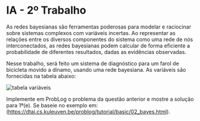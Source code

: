 # IA - 2º Trabalho

As redes bayesianas são ferramentas poderosas para modelar e raciocinar sobre sistemas complexos com variáveis incertas. Ao representar as relações entre os diversos componentes do sistema como uma rede de nós interconectados, as redes bayesianas podem calcular de forma eficiente a probabilidade de diferentes resultados, dadas as evidências observadas.

Nesse trabalho, será feito um sistema de diagnóstico para um farol de bicicleta movido a dínamo, usando uma rede bayesiana. As variáveis são fornecidas na tabela abaixo:

![tabela variáveis](https://github.com/user-attachments/assets/a285f223-1b28-46a6-a049-faff6d474c6a)

Implemente em ProbLog o problema da questão anterior e mostre a solução para 1ª(e). Se baseie no exemplo em: 
(https://dtai.cs.kuleuven.be/problog/tutorial/basic/02_bayes.html).


